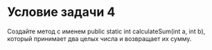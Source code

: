 # Условие задачи 4
Создайте метод с именем public static int calculateSum(int a, int b),  который принимает два целых числа и возвращает их сумму. 